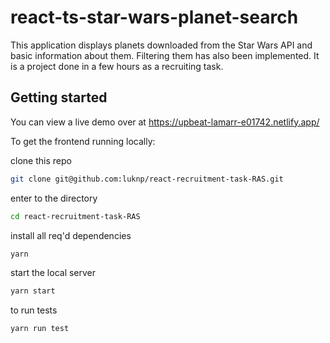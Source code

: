 # react-ts-star-wars-planet-search

This application displays planets downloaded from the Star Wars API and basic information about them. Filtering them has also been implemented. It is a project done in a few hours as a recruiting task.


## Getting started

You can view a live demo over at https://upbeat-lamarr-e01742.netlify.app/

To get the frontend running locally:

clone this repo

```sh
git clone git@github.com:luknp/react-recruitment-task-RAS.git

```

enter to the directory

```sh
cd react-recruitment-task-RAS
```

install all req'd dependencies

```sh
yarn
```

start the local server

```sh
yarn start
```

to run tests

```sh
yarn run test
```
